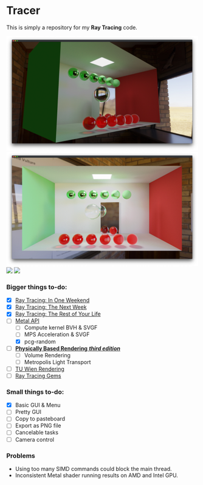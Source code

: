 # Tracer
This is simply a repository for my **Ray Tracing** code.

![](Captures/capture_h.jpg)
![](Captures/capture_g.jpg)
![](Captures/capture_f.png)
![](Captures/capture_e.png)

### Bigger things to-do:
- [x] [Ray Tracing: In One Weekend](https://raytracing.github.io/books/RayTracingInOneWeekend.html)
- [x] [Ray Tracing: The Next Week](https://raytracing.github.io/books/RayTracingTheNextWeek.html)
- [x] [Ray Tracing: The Rest of Your Life](https://raytracing.github.io/books/RayTracingTheRestOfYourLife.html)
- [ ] [Metal API](https://developer.apple.com/documentation/metal)
    - [ ] Compute kernel BVH & SVGF
    - [ ] MPS Acceleration & SVGF
    - [x] pcg-random
- [ ] [**Physically Based Rendering** __*third edition*__](http://www.pbr-book.org/)
    - [ ] Volume Rendering
    - [ ] Metropolis Light Transport
   
- [ ] [TU Wien Rendering](https://www.cg.tuwien.ac.at/courses/Rendering/VU.SS2020.html)
- [ ] [Ray Tracing Gems](https://www.realtimerendering.com/raytracinggems/)

### Small things to-do:
- [x] Basic GUI & Menu
- [ ] Pretty GUI 
- [ ] Copy to pasteboard
- [ ] Export as PNG file
- [ ] Cancelable tasks 
- [ ] Camera control

### Problems
- Using too many SIMD commands could block the main thread.
- Inconsistent Metal shader running results on AMD and Intel GPU.

